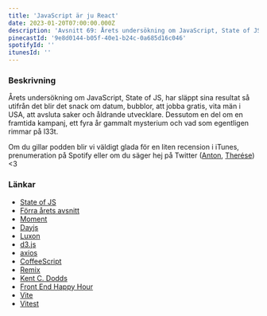 ```yaml
---
title: 'JavaScript är ju React'
date: 2023-01-20T07:00:00.000Z
description: 'Avsnitt 69: Årets undersökning om JavaScript, State of JS, har släppt sina resultat så utifrån det blir det snack om datum, bubblor, att jobba gratis, vita män i USA, att avsluta saker och åldrande utvecklare. Dessutom en del om en framtida kampanj, ett fyra år gammalt mysterium och vad som egentligen rimmar på l33t.'
pinecastId: '9e8d0144-b05f-40e1-b24c-0a685d16c046'
spotifyId: ''
itunesId: ''
---
```


### Beskrivning

Årets undersökning om JavaScript, State of JS, har släppt sina resultat så utifrån det blir det snack om datum, bubblor, att jobba gratis, vita män i USA, att avsluta saker och åldrande utvecklare. Dessutom en del om en framtida kampanj, ett fyra år gammalt mysterium och vad som egentligen rimmar på l33t.

Om du gillar podden blir vi väldigt glada för en liten recension i iTunes, prenumeration på Spotify eller om du säger hej på Twitter ([Anton](https://twitter.com/Awnton), [Therése](https://twitter.com/tkomstadius)) &lt;3

### Länkar

- [State of JS](https://stateofjs.com/en-us/)
- [Förra årets avsnitt](https://asdf.pizza/49-state-of-js/)
- [Moment](https://momentjs.com/)
- [Dayjs](https://day.js.org/)
- [Luxon](https://moment.github.io/luxon/#/)
- [d3.js](https://d3js.org/)
- [axios](https://axios-http.com/)
- [CoffeeScript](https://coffeescript.org/)
- [Remix](https://remix.run/)
- [Kent C. Dodds](https://kentcdodds.com/)
- [Front End Happy Hour](https://www.frontendhappyhour.com/)
- [Vite](https://vitejs.dev/)
- [Vitest](https://vitest.dev/)
